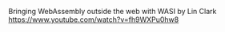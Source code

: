 
Bringing WebAssembly outside the web with WASI by Lin Clark
https://www.youtube.com/watch?v=fh9WXPu0hw8



